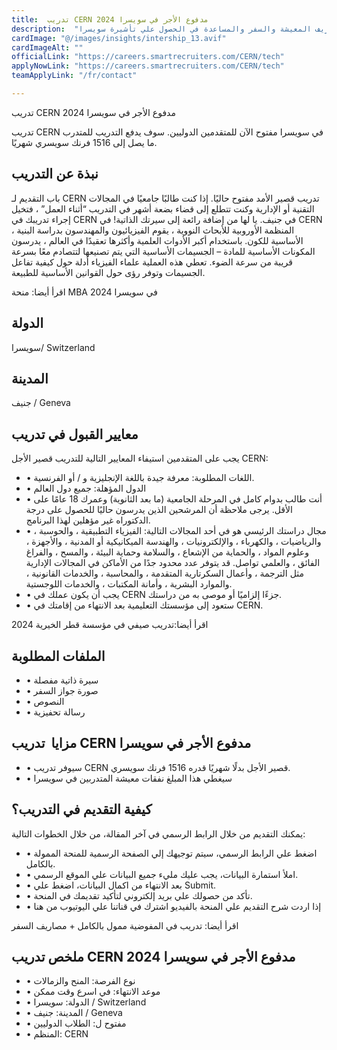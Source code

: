 ```yaml
---
title:  تدريب CERN مدفوع الأجر في سويسرا 2024 
description:  "سافر سويسرا مجانا من خلال فرصة التدريب الممول بالكامل في سويسرا بتمويل مصاريف المعيشة والسفر والمساعدة في الحصول علي تأشيرة سويسرا." 
cardImage: "@/images/insights/intership_13.avif" 
cardImageAlt: "" 
officialLink: "https://careers.smartrecruiters.com/CERN/tech" 
applyNowLink: "https://careers.smartrecruiters.com/CERN/tech" 
teamApplyLink: "/fr/contact"

---
```


تدريب CERN مدفوع الأجر في سويسرا 2024

تدريب CERN في سويسرا مفتوح الآن للمتقدمين الدوليين. سوف يدفع التدريب للمتدرب ما يصل إلى 1516 فرنك سويسري شهريًا.

## نبذة عن التدريب

باب التقديم لـ CERN تدريب قصير الأمد مفتوح حاليًا. إذا كنت طالبًا جامعيًا في المجالات التقنية أو الإدارية وكنت تتطلع إلى قضاء بضعة أشهر في التدريب “أثناء العمل” ، فتخيل إجراء تدريبك في CERN في جنيف. يا لها من إضافة رائعة إلى سيرتك الذاتية! في CERN ، المنظمة الأوروبية للأبحاث النووية ، يقوم الفيزيائيون والمهندسون بدراسة البنية الأساسية للكون. باستخدام أكبر الأدوات العلمية وأكثرها تعقيدًا في العالم ، يدرسون المكونات الأساسية للمادة – الجسيمات الأساسية التي يتم تصنيعها لتتصادم معًا بسرعة قريبة من سرعة الضوء. تعطي هذه العملية علماء الفيزياء أدلة حول كيفية تفاعل الجسيمات وتوفر رؤى حول القوانين الأساسية للطبيعة.

اقرأ أيضا: منحة MBA في سويسرا 2024

## الدولة

سويسرا/ Switzerland

## المدينة

جنيف / Geneva

## معايير القبول في تدريب

يجب على المتقدمين استيفاء المعايير التالية للتدريب قصير الأجل CERN:

- • اللغات المطلوبة: معرفة جيدة باللغة الإنجليزية و / أو الفرنسية.
- • الدول المؤهلة: جميع دول العالم
- • أنت طالب بدوام كامل في المرحلة الجامعية (ما بعد الثانوية) وعمرك 18 عامًا على الأقل. يرجى ملاحظة أن المرشحين الذين يدرسون حاليًا للحصول على درجة الدكتوراه غير مؤهلين لهذا البرنامج.
- • مجال دراستك الرئيسي هو في أحد المجالات التالية: الفيزياء التطبيقية ، والحوسبة ، والرياضيات ، والكهرباء ، والإلكترونيات ، والهندسة الميكانيكية أو المدنية ، والأجهزة ، وعلوم المواد ، والحماية من الإشعاع ، والسلامة وحماية البيئة ، والمسح ، والفراغ الفائق ، والعلمي تواصل. قد يتوفر عدد محدود جدًا من الأماكن في المجالات الإدارية مثل الترجمة ، وأعمال السكرتارية المتقدمة ، والمحاسبة ، والخدمات القانونية ، والموارد البشرية ، وأمانة المكتبات ، والخدمات اللوجستية.
- • يجب أن يكون عملك في CERN جزءًا إلزاميًا أو موصى به من دراستك.
- • ستعود إلى مؤسستك التعليمية بعد الانتهاء من إقامتك في CERN.

اقرأ أيضا:تدريب صيفي في مؤسسة قطر الخيرية 2024

## الملفات المطلوبة

- • سيرة ذاتية مفصلة
- • صورة جواز السفر
- • النصوص
- • رسالة تحفيزية

## مزايا  تدريب CERN مدفوع الأجر في سويسرا

- • سيوفر تدريب CERN قصير الأجل بدلًا شهريًا قدره 1516 فرنك سويسري.
- • سيغطي هذا المبلغ نفقات معيشة المتدربين في سويسرا

## كيفية التقديم في التدريب؟

يمكنك التقديم من خلال الرابط الرسمي في آخر المقالة، من خلال الخطوات التالية:

- • اضغط علي الرابط الرسمي، سيتم توجيهك إلي الصفحة الرسمية للمنحة الممولة بالكامل.
- • املأ استمارة البيانات، يجب عليك مليء جميع البيانات علي الموقع الرسمي.
- • بعد الانتهاء من اكمال البيانات، اضغط علي Submit.
- • تأكد من حصولك علي بريد إلكتروني لتأكيد تقديمك في المنحة.
- • إذا اردت شرح التقديم علي المنحة بالفيديو اشترك في قناتنا علي اليوتيوب من هنا

اقرأ أيضا: تدريب في المفوضية ممول بالكامل + مصاريف السفر

## ملخص تدريب CERN مدفوع الأجر في سويسرا 2024

- • نوع الفرصة: المنح والزمالات
- • موعد الانتهاء: في اسرع وقت ممكن
- • الدولة: سويسرا / Switzerland
- • المدينة: جنيف / Geneva
- • مفتوح ل: الطلاب الدوليين
- • المنظم: CERN

